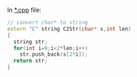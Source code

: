 In [*.cpp]() file:
```c++
// convert char* to string
extern "C" string C2Str(char* s,int len) 
{
  string str;
  for(int i=0;i<2*len;i++)
    str.push_back(s[2*i]);
  return str;
}
```